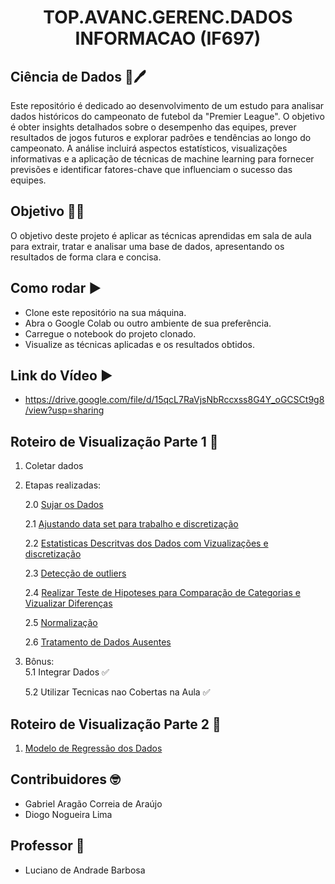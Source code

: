 <h1 align="center"> TOP.AVANC.GERENC.DADOS INFORMACAO (IF697) </h1>

## Ciência de Dados :memo:🖊️
Este repositório é dedicado ao desenvolvimento de um estudo para analisar dados históricos do campeonato de futebol da "Premier League". O objetivo é obter insights detalhados sobre o desempenho das equipes, prever resultados de jogos futuros e explorar padrões e tendências ao longo do campeonato. A análise incluirá aspectos estatísticos, visualizações informativas e a aplicação de técnicas de machine learning para fornecer previsões e identificar fatores-chave que influenciam o sucesso das equipes.

## Objetivo 🗿🍷
O objetivo deste projeto é aplicar as técnicas aprendidas em sala de aula para extrair, tratar e analisar uma base de dados, apresentando os resultados de forma clara e concisa.

## Como rodar :arrow_forward:
- Clone este repositório na sua máquina.
- Abra o Google Colab ou outro ambiente de sua preferência.
- Carregue o notebook do projeto clonado.
- Visualize as técnicas aplicadas e os resultados obtidos.

## Link do Vídeo :arrow_forward:
- https://drive.google.com/file/d/15qcL7RaVjsNbRccxss8G4Y_oGCSCt9g8/view?usp=sharing 

## Roteiro de Visualização Parte 1 📅
1. Coletar dados

2. Etapas realizadas:
   
    2.0 [Sujar os Dados](https://github.com/gabrielaragao01/Data-Science-Project/blob/main/code/first-steps/dirtyingdata.ipynb)

    2.1 [Ajustando data set para trabalho e discretização](https://github.com/gabrielaragao01/Data-Science-Project/blob/main/code/first-steps/extracting-data.ipynb)

    2.2 [Estatisticas Descritvas dos Dados com Vizualizações e discretização](https://github.com/gabrielaragao01/Data-Science-Project/blob/main/code/descriptive_statistics/vizualization.ipynb)

    2.3 [Detecção de outliers](https://github.com/gabrielaragao01/Data-Science-Project/blob/main/code/descriptive_statistics/outlier-detection.ipynb)

    2.4 [Realizar Teste de Hipoteses para Comparação de Categorias e Vizualizar Diferenças](https://github.com/gabrielaragao01/Data-Science-Project/blob/main/code/hipotesys_test/true_hypotesys_test.ipynb)

    2.5 [Normalização](https://github.com/gabrielaragao01/Data-Science-Project/blob/main/code/pre_processing_data/normalization.ipynb)

    2.6 [Tratamento de Dados Ausentes](https://github.com/gabrielaragao01/Data-Science-Project/blob/main/code/pre_processing_data/inputingemptydata.ipynb)

3. Bônus:    
    5.1 Integrar Dados ✅

    5.2 Utilizar Tecnicas nao Cobertas na Aula ✅

## Roteiro de Visualização Parte 2 📅

1. [Modelo de Regressão dos Dados](https://github.com/gabrielaragao01/Data-Science-Project/blob/main/code/regression/probability_win_prediction.ipynb)

## Contribuidores 🤓
 - Gabriel Aragão Correia de Araújo
 - Diogo Nogueira Lima

## Professor 📏
 - Luciano de Andrade Barbosa 

